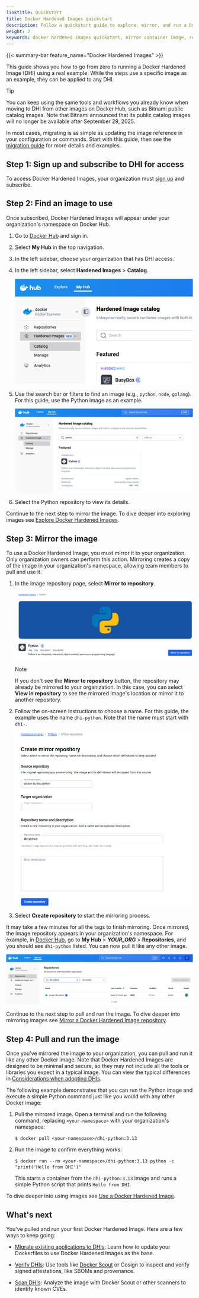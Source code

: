 ```yaml
---
linktitle: Quickstart
title: Docker Hardened Images quickstart
description: Follow a quickstart guide to explore, mirror, and run a Docker Hardened Image.
weight: 2
keywords: docker hardened images quickstart, mirror container image, run secure image
---
```


{{< summary-bar feature_name="Docker Hardened Images" >}}

This guide shows you how to go from zero to running a Docker Hardened Image
(DHI) using a real example. While the steps use a specific image as an
example, they can be applied to any DHI.

> [!TIP]
>
> You can keep using the same tools and workflows you already know when moving
> to DHI from other images on Docker Hub, such as Bitnami public catalog images.
> Note that Bitnami announced that its public catalog images will no longer be
> available after September 29, 2025.
>
> In most cases, migrating is as simple as updating the image reference in your
> configuration or commands. Start with this guide, then see the [migration
> guide](./how-to/migrate.md) for more details and examples.


## Step 1: Sign up and subscribe to DHI for access

To access Docker Hardened Images, your organization must [sign
up](https://www.docker.com/products/hardened-images/#getstarted) and subscribe.

## Step 2: Find an image to use

Once subscribed, Docker Hardened Images will appear under your organization's
namespace on Docker Hub.

1. Go to [Docker Hub](https://hub.docker.com) and sign in.
2. Select **My Hub** in the top navigation.
3. In the left sidebar, choose your organization that has DHI access.
4. In the left sidebar, select **Hardened Images** > **Catalog**.

   ![Docker Hub sidebar showing DHI catalog](./images/dhi-catalog.png)

5. Use the search bar or filters to find an image (e.g., `python`, `node`,
   `golang`). For this guide, use the Python image as an example.

    ![DHI catalog with Python repository shown](./images/dhi-python-search.png)

6. Select the Python repository to view its details.

Continue to the next step to mirror the image. To dive deeper into exploring
images see [Explore Docker Hardened Images](./how-to/explore.md).

## Step 3: Mirror the image

To use a Docker Hardened Image, you must mirror it to your organization. Only
organization owners can perform this action. Mirroring creates a copy of the
image in your organization's namespace, allowing team members to pull and use
it.

1. In the image repository page, select **Mirror to repository**.
   
   ![An image of the Python page with the Mirror to repository button showing](./images/dhi-mirror-button.png)

   > [!NOTE]
   >
   > If you don't see the **Mirror to repository** button, the repository may
   > already be mirrored to your organization. In this case, you can select
   > **View in repository** to see the mirrored image's location or mirror it to
   > another repository.
  
2. Follow the on-screen instructions to choose a name. For this guide, the
   example uses the name `dhi-python`. Note that the name must start with
   `dhi-`.

   ![Mirror a repository page](./images/dhi-mirror-screen.png)

3. Select **Create repository** to start the mirroring process.

It may take a few minutes for all the tags to finish mirroring. Once
mirrored, the image repository appears in your organization's namespace. For
example, in [Docker Hub](https://hub.docker.com), go to **My Hub** > ***YOUR_ORG*** > **Repositories**,
and you should see `dhi-python` listed. You can now pull it
like any other image.

![Repository list with mirrored repository showing](./images/dhi-python-mirror.png)

Continue to the next step to pull and run the image. To dive deeper into
mirroring images see [Mirror a Docker Hardened Image
repository](./how-to/mirror.md).

## Step 4: Pull and run the image

Once you've mirrored the image to your organization, you can pull and run it
like any other Docker image. Note that Docker Hardened Images are designed to be
minimal and secure, so they may not include all the tools or libraries you
expect in a typical image. You can view the typical differences in
[Considerations when adopting
DHIs](./how-to/use.md#considerations-when-adopting-dhis).

The following example demonstrates that you can run the Python image and execute
a simple Python command just like you would with any other Docker image:

1. Pull the mirrored image. Open a terminal and run the following command,
   replacing `<your-namespace>` with your organization's namespace:

   ```console
   $ docker pull <your-namespace>/dhi-python:3.13
   ```

2. Run the image to confirm everything works:

    ```console
    $ docker run --rm <your-namespace>/dhi-python:3.13 python -c "print('Hello from DHI')"
    ```
  
    This starts a container from the `dhi-python:3.13` image and runs a simple
    Python script that prints `Hello from DHI`.

To dive deeper into using images see [Use a Docker Hardened Image](./how-to/use.md).

## What's next

You've pulled and run your first Docker Hardened Image. Here are a few ways to keep going:

- [Migrate existing applications to DHIs](./how-to/migrate.md): Learn how to
  update your Dockerfiles to use Docker Hardened Images as the base.

- [Verify DHIs](./how-to/verify.md): Use tools like [Docker Scout](/scout/) or
  Cosign to inspect and verify signed attestations, like SBOMs and provenance.

- [Scan DHIs](./how-to/scan.md): Analyze the image with Docker
  Scout or other scanners to identify known CVEs.
